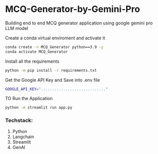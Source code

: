 # MCQ-Generator-by-Gemini-Pro
Building end to end MCQ generator application using google gemini pro LLM model

Create a conda virtual enviroment and activate it
```bash
conda create -n MCQ_Generator python==3.9 -y
conda activate MCQ_Generator
```
Install all the requirements
```bash
python -m pip install -r requirements.txt
```
Get the Google API Key and Save into .env file
```bash
GOOGLE_API_KEY="............................."
```
TO Run the Application
```bash
python -m streamlit run app.py
```

### Techstack:
1. Python
2. Langchain
3. Streamlit
4. GenAI